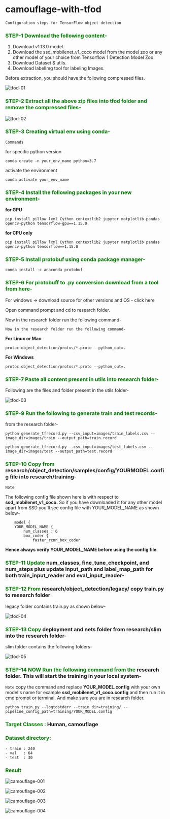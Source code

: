 # camouflage-with-tfod

`Configuration steps for TensorFlow object detection`

### <font color="green"> STEP-1 Download the following content- </font>

1. Download v1.13.0 model.
2. Download the ssd_mobilenet_v1_coco model from the model zoo or any other model of your choice from Tensorflow 1 Detection Model Zoo.
3. Download Dataset $ utils.
4. Download labelImg tool for labeling Images.

Before extraction, you should have the following compressed files.

![tfod-01](./Inference/tfod-01.png)

### <font color="green">STEP-2 Extract all the above zip files into tfod folder and remove the compressed files-</font>

![tfod-02](./Inference/tfod-02.png)

### <font color="green">STEP-3 Creating virtual env using conda-</font>

`Commands`

for specific python version

`conda create -n your_env_name python=3.7`

activate the environment

`conda activate your_env_name`

### <font color="green"> STEP-4 Install the following packages in your new environment- </font>

**for GPU**

```
pip install pillow lxml Cython contextlib2 jupyter matplotlib pandas opencv-python tensorflow-gpu==1.15.0
```

**for CPU only**

```
pip install pillow lxml Cython contextlib2 jupyter matplotlib pandas opencv-python tensorflow==1.15.0
```

### <font color="green"> STEP-5 Install protobuf using conda package manager- </font>

```
conda install -c anaconda protobuf
```

### <font color="green"> STEP-6 For protobuff to .py conversion download from a tool from here- </font>

For windows -> download source for other versions and OS - click here

Open command prompt and cd to research folder.

Now in the research folder run the following command-

`Now in the research folder run the following command-`

**For Linux or Mac**

```
protoc object_detection/protos/*.proto --python_out=.
```

**For Windows**

```
protoc object_detection/protos/*.proto --python_out=.
```

### <font color="green"> STEP-7 Paste all content present in utils into research folder- </font>

Following are the files and folder present in the utils folder-

![tfod-03](./Inference/tfod-03.png)

### <font color="green"> STEP-9 Run the following to generate train and test records- </font>

from the research folder-

```
python generate_tfrecord.py --csv_input=images/train_labels.csv --image_dir=images/train --output_path=train.record
```

```
python generate_tfrecord.py --csv_input=images/test_labels.csv --image_dir=images/test --output_path=test.record
```

### <font color="green">STEP-10 Copy from </font> **research/object_detection/samples/config/YOURMODEL.config** file into **research/training-** 

`Note`

The following config file shown here is with respect to **ssd_mobilenet_v1_coco.** So if you have downloaded it for any other model apart from SSD you'll see config file with YOUR_MODEL_NAME as shown below-

```
    model {
    YOUR_MODEL_NAME {
        num_classes : 6
        box_coder {
            faster_rcnn_box_coder 

```

**Hence always verify YOUR_MODEL_NAME before using the config file.**

### <font color="green"> STEP-11 Update </font> **num_classes, fine_tune_checkpoint**, and **num_steps** plus update **input_path** and **label_map_path** for both **train_input_reader** and **eval_input_reader-**

### <font color="green"> STEP-12 From </font> **research/object_detection/legacy/** copy **train.py** to research folder

legacy folder contains train.py as shown below-

![tfod-04](./Inference/tfod-04.png)

### <font color="green"> STEP-13 Copy </font> **deployment** and **nets** folder from **research/slim** into the **research** folder-

slim folder contains the following folders-

![tfod-05](./Inference/tfod-05.png)

### <font color="green"> STEP-14 NOW Run the following command from the </font> **research** folder. This will start the training in your **local system-**

`Note`
 copy the command and replace **YOUR_MODEL.config** with your own model's name for example **ssd_mobilenet_v1_coco.config** and then run it in cmd prompt or terminal. And make sure you are in research folder.

```
python train.py --logtostderr --train_dir=training/ --pipeline_config_path=training/YOUR_MODEL.config
```
### <font color="green"> Target Classes : </font> Human, camouflage
### <font color="green"> Dataset directory:</font>
    - train : 240
    - val   : 64
    - test  : 30

### <font color="green"> Result </font>

![camouflage-001](./Inference/camouflage-001.png)

![camouflage-002](./Inference/camouflage-002.png)

![camouflage-003](./Inference/camouflage-003.png)

![camouflage-004](./Inference/camouflage-004.png)